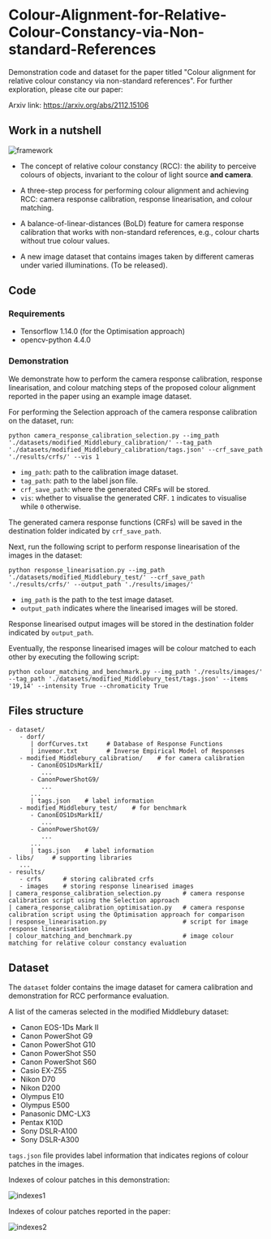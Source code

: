 # Colour-Alignment-for-Relative-Colour-Constancy-via-Non-standard-References

Demonstration code and dataset for the paper titled "Colour alignment for relative colour constancy via non-standard references". For further exploration, please cite our paper:

Arxiv link: https://arxiv.org/abs/2112.15106


## Work in a nutshell

![framework](https://user-images.githubusercontent.com/5927085/195493933-0419b71f-7e6c-4414-ae1a-ad14bf994b04.jpg)

* The concept of relative colour constancy (RCC): the ability to perceive colours of objects, invariant to the colour of light source **and camera**.

* A three-step process for performing colour alignment and achieving RCC: camera response calibration, response linearisation, and colour matching.

* A balance-of-linear-distances (BoLD) feature for camera response calibration that works with non-standard references, e.g., colour charts without true colour values.

* A new image dataset that contains images taken by different cameras under varied illuminations. (To be released).


## Code

### Requirements

* Tensorflow 1.14.0 (for the Optimisation approach)
* opencv-python 4.4.0


### Demonstration

We demonstrate how to perform the camera response calibration, response linearisation, and colour matching steps of the proposed colour alignment reported in the paper using an example image dataset.

For performing the Selection approach of the camera response calibration on the dataset, run:

```
python camera_response_calibration_selection.py --img_path './datasets/modified_Middlebury_calibration/' --tag_path './datasets/modified_Middlebury_calibration/tags.json' --crf_save_path './results/crfs/' --vis 1
```

* `img_path`: path to the calibration image dataset.
* `tag_path`: path to the label json file. 
* `crf_save_path`: where the generated CRFs will be stored.
* `vis`: whether to visualise the generated CRF. `1` indicates to visualise while `0` otherwise.

The generated camera response functions (CRFs) will be saved in the destination folder indicated by `crf_save_path`.


Next, run the following script to perform response linearisation of the images in the dataset:

```
python response_linearisation.py --img_path './datasets/modified_Middlebury_test/' --crf_save_path './results/crfs/' --output_path './results/images/'
```

* `img_path` is the path to the test image dataset.
* `output_path` indicates where the linearised images will be stored.

Response linearised output images will be stored in the destination folder indicated by `output_path`.


Eventually, the response linearised images will be colour matched to each other by executing the following script:

```
python colour_matching_and_benchmark.py --img_path './results/images/' --tag_path './datasets/modified_Middlebury_test/tags.json' --items '19,14' --intensity True --chromaticity True
```




## Files structure

```
- dataset/
   - dorf/
      | dorfCurves.txt     # Database of Response Functions
      | invemor.txt        # Inverse Empirical Model of Responses
   - modified_Middlebury_calibration/    # for camera calibration
      - CanonEOS1DsMarkII/
         ...
      - CanonPowerShotG9/
         ...
      ...
      | tags.json    # label information
   - modified_Middlebury_test/    # for benchmark
      - CanonEOS1DsMarkII/
         ...
      - CanonPowerShotG9/
         ...
      ...
      | tags.json    # label information
- libs/     # supporting libraries
   ...
- results/
   - crfs      # storing calibrated crfs
   - images    # storing response linearised images
| camera_response_calibration_selection.py      # camera response calibration script using the Selection approach
| camera_response_calibration_optimisation.py   # camera response calibration script using the Optimisation approach for comparison
| response_linearisation.py                     # script for image response linearisation
| colour_matching_and_benchmark.py              # image colour matching for relative colour constancy evaluation
```


## Dataset

The `dataset` folder contains the image dataset for camera calibration and demonstration for RCC performance evaluation.

A list of the cameras selected in the modified Middlebury dataset:
* Canon EOS-1Ds Mark II
* Canon PowerShot G9
* Canon PowerShot G10
* Canon PowerShot S50
* Canon PowerShot S60
* Casio EX-Z55
* Nikon D70
* Nikon D200
* Olympus E10
* Olympus E500
* Panasonic DMC-LX3
* Pentax K10D
* Sony DSLR-A100
* Sony DSLR-A300

`tags.json` file provides label information that indicates regions of colour patches in the images.

Indexes of colour patches in this demonstration:

![indexes1](https://user-images.githubusercontent.com/5927085/195492641-a51cd19f-1769-4850-bc5d-973016e65491.png)

Indexes of colour patches reported in the paper:

![indexes2](https://user-images.githubusercontent.com/5927085/195492698-b40b3235-0d15-4f49-942f-7fee88569d4f.png)